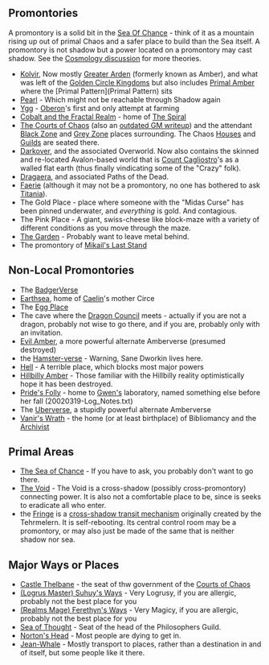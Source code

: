 ## <A NAME="promontories">Promontories</A>
A promontory is a solid bit in the [Sea Of Chance](SeaOfChance) - think of it as a mountain rising up out of primal Chaos and a safer place to build than the Sea itself.  A promontory is not shadow but a power located on a promontory may cast shadow.  See the [Cosmology discussion](Cosmology) for more theories.
* [Kolvir](KolvirPromontory), Now mostly [Greater Arden](GreaterArden) (formerly known as Amber), and what was left of the [Golden Circle Kingdoms](GoldenCircleKingdoms) but also includes [Primal Amber](PrimalAmber) where the [Primal Pattern](Primal Pattern) sits
* [Pearl](CorwinPromontory) - Which might not be reachable through Shadow again
* [Ygg](YggPromontory) - [Oberon](OberonOfDworkin)'s first and only attempt at farming
* [Cobalt and the Fractal Realm](CobaltPromontory) - home of [The Spiral](TheSpiral)
* [The Courts of Chaos](CourtsOfChaos) (also an <a href="http://www.train-wreck.org/~dkap/Amber/chaos_info.html">outdated GM writeup</a>) and the attendant [Black Zone](BlackZone) and [Grey Zone](GreyZone) places surrounding.  The Chaos [Houses](ChaosHOuses) and [Guilds](ChaosGuilds) are seated there.
* [Darkover](DarkoverPromontory), and the associated Overworld. Now also contains the skinned and re-located Avalon-based world that is [Count Cagliostro](CountCagliostro)'s as a walled flat earth (thus finally vindicating some of the "Crazy" folk).
* [Dragaera](DragaeraPromontory), and associated Paths of the Dead.
* [Faerie](TitaniaOfFaerie) (although it may not be a promontory, no one has bothered to ask [Titania](TitaniaOfFarie)).
* The Gold Place - place where someone with the "Midas Curse" has been pinned underwater, and _everything_ is gold. And contagious.
* The Pink Place - A giant, swiss-cheese like block-maze with a variety of different conditions as you move through the maze.
* [The Garden](TheGarden) - Probably want to leave metal behind.
* The promontory of [Mikail's Last Stand](MikailsLastStand)

## <A NAME="Nonlocal_Promontories">Non-Local Promontories</A>
* The [BadgerVerse](BadgerVerse)
* [Earthsea](EarthSea), home of [Caelin](CaelinOfLaetatio)'s mother Circe
* The [Egg Place](EggPromontory)
* The cave where the [Dragon Council](DragonCouncil) meets - actually if you are not a dragon, probably not wise to go there, and if you are, probably only with an invitation.
* [Evil Amber](EvilAmber), a more powerful alternate Amberverse (presumed destroyed)
* the [Hamster-verse](HamsterVerse) - Warning, Sane Dworkin lives here.
* [Hell](HellPromontory) - A terrible place, which blocks most major powers
* [Hillbilly Amber](HillbillyAmber) - Those familiar with the Hillbilly reality optimistically hope it has been destroyed.
* [Pride's Folly](PridesFolly) - home to [Gwen's](GwenOfDworkin) laboratory, named something else before her fall (20020319-Log_Notes.txt)
* The [Uberverse](UberVerse), a stupidly powerful alternate Amberverse
* [Vanir's Wrath](VanirsWrath) - the home (or at least birthplace) of Bibliomancy and the [Archivist](TheArchivist)

## <A NAME="Primal">Primal Areas</A>
* [The Sea of Chance](SeaOfChance) - If you have to ask, you probably don't want to go there.
* [The Void](TheVoid) - The Void is a cross-shadow (possibly cross-promontory) connecting power.  It is also not a comfortable place to be, since is seeks to eradicate all who enter.
* the [Fringe](TheFringe) is a [cross-shadow transit mechanism](FringeGate) originally created by the Tehrmelern.  It is self-rebooting.  Its central control room may be a promontory, or may also just be made of the same that is neither shadow nor sea.

## <A NAME="ways">Major Ways or Places</A>
* [Castle Thelbane](CastleThelbane) - the seat of thw government of the [Courts of Chaos](CourtsOfChaos)
* [(Logrus Master) Suhuy's Ways](RealmsLords) - Very Logrusy, if you are allergic, probably not the best place for you
* [(Realms Mage) Ferethyn's Ways](RealmsLords) - Very Magicy, if you are allergic, probably not the best place for you
* [Sea of Thought](SeaOfThought) - Seat of the head of the Philosophers Guild.
* [Norton's Head](NortonsHead) - Most people are dying to get in.
* [Jean-Whale](JeanOfFlorimel) - Mostly transport to places, rather than a destination in and of itself, but some people like it there.
